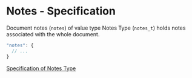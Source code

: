 # Notes - Specification

Document notes (`notes`) of value type Notes Type (`notes_t`) holds notes associated with the whole document.

```javascript
"notes": {
  // ...
}
```

[Specification of Notes Type](types/notes-spec.en.md)
